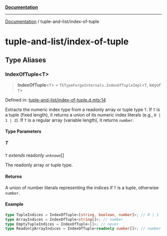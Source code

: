 [**Documentation**](../README.md)

---

[Documentation](../README.md) / tuple-and-list/index-of-tuple

# tuple-and-list/index-of-tuple

## Type Aliases

### IndexOfTuple\<T\>

> **IndexOfTuple**\<`T`\> = `TSTypeForgeInternals.IndexOfTupleImpl`\<`T`, keyof `T`\>

Defined in: [tuple-and-list/index-of-tuple.d.mts:14](https://github.com/noshiro-pf/ts-type-forge/blob/main/src/tuple-and-list/index-of-tuple.d.mts#L14)

Extracts the numeric index type from a readonly array or tuple type `T`.
If `T` is a tuple (fixed length), it returns a union of its numeric index literals (e.g., `0 | 1 | 2`).
If `T` is a regular array (variable length), it returns `number`.

#### Type Parameters

##### T

`T` _extends_ readonly `unknown`[]

The readonly array or tuple type.

#### Returns

A union of number literals representing the indices if `T` is a tuple, otherwise `number`.

#### Example

```ts
type TupleIndices = IndexOfTuple<[string, boolean, number]>; // 0 | 1 | 2
type ArrayIndices = IndexOfTuple<string[]>; // number
type EmptyTupleIndices = IndexOfTuple<[]>; // never
type ReadonlyArrayIndices = IndexOfTuple<readonly number[]>; // number
```
